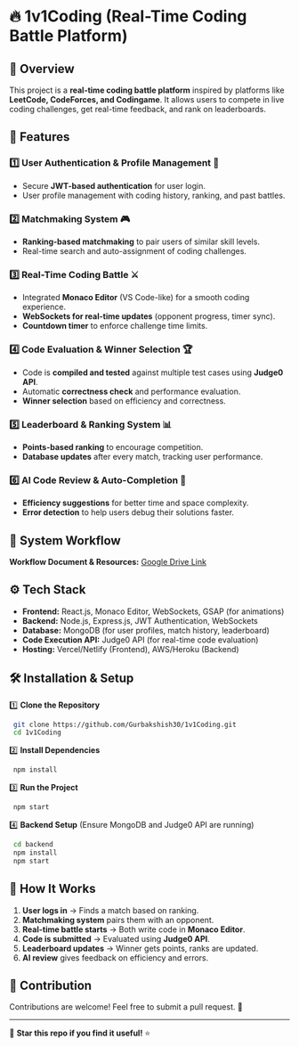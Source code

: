 # 🔥 1v1Coding (Real-Time Coding Battle Platform)

## 🚀 Overview
This project is a **real-time coding battle platform** inspired by platforms like **LeetCode, CodeForces, and Codingame**. It allows users to compete in live coding challenges, get real-time feedback, and rank on leaderboards.

## 🎯 Features

### 1️⃣ User Authentication & Profile Management 🔐
- Secure **JWT-based authentication** for user login.
- User profile management with coding history, ranking, and past battles.

### 2️⃣ Matchmaking System 🎮
- **Ranking-based matchmaking** to pair users of similar skill levels.
- Real-time search and auto-assignment of coding challenges.

### 3️⃣ Real-Time Coding Battle ⚔️
- Integrated **Monaco Editor** (VS Code-like) for a smooth coding experience.
- **WebSockets for real-time updates** (opponent progress, timer sync).
- **Countdown timer** to enforce challenge time limits.

### 4️⃣ Code Evaluation & Winner Selection 🏆
- Code is **compiled and tested** against multiple test cases using **Judge0 API**.
- Automatic **correctness check** and performance evaluation.
- **Winner selection** based on efficiency and correctness.

### 5️⃣ Leaderboard & Ranking System 📊
- **Points-based ranking** to encourage competition.
- **Database updates** after every match, tracking user performance.

### 6️⃣ AI Code Review & Auto-Completion 🤖
- **Efficiency suggestions** for better time and space complexity.
- **Error detection** to help users debug their solutions faster.

## 📜 System Workflow
**Workflow Document & Resources:** [Google Drive Link](https://drive.google.com/file/d/1h8ctn-OMYdeKB9yR800Z7MwG15f-T_sO/view?usp=sharing) 

## ⚙️ Tech Stack
- **Frontend:** React.js, Monaco Editor, WebSockets, GSAP (for animations)
- **Backend:** Node.js, Express.js, JWT Authentication, WebSockets
- **Database:** MongoDB (for user profiles, match history, leaderboard)
- **Code Execution API:** Judge0 API (for real-time code evaluation)
- **Hosting:** Vercel/Netlify (Frontend), AWS/Heroku (Backend)

## 🛠️ Installation & Setup

1️⃣ **Clone the Repository**
```sh
 git clone https://github.com/Gurbakshish30/1v1Coding.git
 cd 1v1Coding
```

2️⃣ **Install Dependencies**
```sh
 npm install
```

3️⃣ **Run the Project**
```sh
 npm start
```

4️⃣ **Backend Setup** (Ensure MongoDB and Judge0 API are running)
```sh
 cd backend
 npm install
 npm start
```

## 📌 How It Works
1. **User logs in** → Finds a match based on ranking.
2. **Matchmaking system** pairs them with an opponent.
3. **Real-time battle starts** → Both write code in **Monaco Editor**.
4. **Code is submitted** → Evaluated using **Judge0 API**.
5. **Leaderboard updates** → Winner gets points, ranks are updated.
6. **AI review** gives feedback on efficiency and errors.

## 🤝 Contribution
Contributions are welcome! Feel free to submit a pull request. 🚀

---
🌟 **Star this repo if you find it useful!** ⭐

